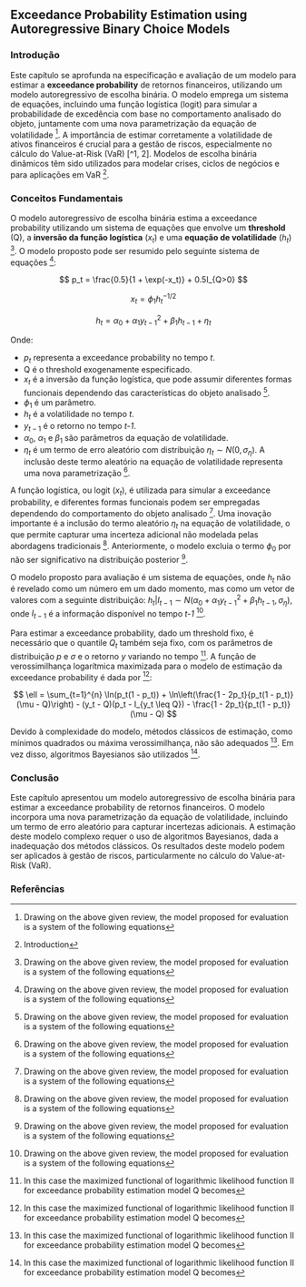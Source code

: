 ## Exceedance Probability Estimation using Autoregressive Binary Choice Models

### Introdução
Este capítulo se aprofunda na especificação e avaliação de um modelo para estimar a **exceedance probability** de retornos financeiros, utilizando um modelo autoregressivo de escolha binária. O modelo emprega um sistema de equações, incluindo uma função logística (logit) para simular a probabilidade de excedência com base no comportamento analisado do objeto, juntamente com uma nova parametrização da equação de volatilidade [^4]. A importância de estimar corretamente a volatilidade de ativos financeiros é crucial para a gestão de riscos, especialmente no cálculo do Value-at-Risk (VaR) [^1, 2]. Modelos de escolha binária dinâmicos têm sido utilizados para modelar crises, ciclos de negócios e para aplicações em VaR [^2].

### Conceitos Fundamentais

O modelo autoregressivo de escolha binária estima a exceedance probability utilizando um sistema de equações que envolve um **threshold** (Q), a **inversão da função logística** ($x_t$) e uma **equação de volatilidade** ($h_t$) [^4]. O modelo proposto pode ser resumido pelo seguinte sistema de equações [^4]:

$$
p_t = \frac{0.5}{1 + \exp(-x_t)} + 0.5I_{Q>0}
$$

$$
x_t = \phi_1 h_t^{-1/2}
$$

$$
h_t = \alpha_0 + \alpha_1 y_{t-1}^2 + \beta_1 h_{t-1} + \eta_t
$$

Onde:

*   $p_t$ representa a exceedance probability no tempo *t*.
*   Q é o threshold exogenamente especificado.
*   $x_t$ é a inversão da função logística, que pode assumir diferentes formas funcionais dependendo das características do objeto analisado [^4].
*   $\phi_1$ é um parâmetro.
*   $h_t$ é a volatilidade no tempo *t*.
*   $y_{t-1}$ é o retorno no tempo *t-1*.
*   $\alpha_0$, $\alpha_1$ e $\beta_1$ são parâmetros da equação de volatilidade.
*   $\eta_t$ é um termo de erro aleatório com distribuição $\eta_t \sim N(0, \sigma_\eta)$. A inclusão deste termo aleatório na equação de volatilidade representa uma nova parametrização [^4].

A função logística, ou logit ($x_t$), é utilizada para simular a exceedance probability, e diferentes formas funcionais podem ser empregadas dependendo do comportamento do objeto analisado [^4]. Uma inovação importante é a inclusão do termo aleatório $\eta_t$ na equação de volatilidade, o que permite capturar uma incerteza adicional não modelada pelas abordagens tradicionais [^4]. Anteriormente, o modelo excluia o termo $\phi_0$ por não ser significativo na distribuição posterior [^4].

O modelo proposto para avaliação é um sistema de equações, onde $h_t$ não é revelado como um número em um dado momento, mas como um vetor de valores com a seguinte distribuição: $h_t | I_{t-1} \sim N(\alpha_0 + \alpha_1y_{t-1}^2 + \beta_1h_{t-1}, \sigma_\eta)$, onde $I_{t-1}$ é a informação disponível no tempo *t-1* [^4].

Para estimar a exceedance probability, dado um threshold fixo, é necessário que o quantile $Q_t$ também seja fixo, com os parâmetros de distribuição $p$ e $\sigma$ e o retorno *y* variando no tempo [^5]. A função de verossimilhança logarítmica maximizada para o modelo de estimação da exceedance probability é dada por [^5]:

$$
\ell = \sum_{t=1}^{n} \ln(p_t(1 - p_t)) + \ln\left(\frac{1 - 2p_t}{p_t(1 - p_t)}(\mu - Q)\right) - (y_t - Q)(p_t - I_{y_t \leq Q}) - \frac{1 - 2p_t}{p_t(1 - p_t)}(\mu - Q)
$$

Devido à complexidade do modelo, métodos clássicos de estimação, como mínimos quadrados ou máxima verossimilhança, não são adequados [^5]. Em vez disso, algoritmos Bayesianos são utilizados [^5].

### Conclusão
Este capítulo apresentou um modelo autoregressivo de escolha binária para estimar a exceedance probability de retornos financeiros. O modelo incorpora uma nova parametrização da equação de volatilidade, incluindo um termo de erro aleatório para capturar incertezas adicionais. A estimação deste modelo complexo requer o uso de algoritmos Bayesianos, dada a inadequação dos métodos clássicos. Os resultados deste modelo podem ser aplicados à gestão de riscos, particularmente no cálculo do Value-at-Risk (VaR).

### Referências
[^1]: Abstract
[^2]: Introduction
[^4]: Drawing on the above given review, the model proposed for evaluation is a system of the following equations
[^5]: In this case the maximized functional of logarithmic likelihood function II for exceedance probability estimation model Q becomes
<!-- END -->